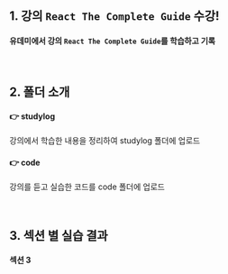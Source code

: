 ## 1. 강의 `React The Complete Guide` 수강!
#### 유데미에서 강의 `React The Complete Guide`를 학습하고 기록

<br>

## 2. 폴더 소개
#### 👉 studylog
강의에서 학습한 내용을 정리하여 studylog 폴더에 업로드
#### 👉 code
강의를 듣고 실습한 코드를 code 폴더에 업로드

<br>

## 3. 섹션 별 실습 결과
#### 섹션 3
